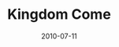 ---
layout: message
category: message
series: "Kingdom Come"
title: "Kingdom Come"
date: 2010-07-11
audio-description: "Greg Boyd talks about what the Kingdom is, and what it means to seek it."
audio: "http://s3.amazonaws.com/crossroadsaudiomessages/KingdomCome01.mp3"
audio-title: "Kingdom Come"
audio-duration: "47&#58;30"
program-description: "Kingdom Come Program"
program: "http://www.crossroads.net/players/media/hq/07_10-11_10Program.pdf"
program-title: "Kingdom Come (Program)"
video-description: "Greg Boyd talks about what the Kingdom is, and what it means to seek it."
video-title: "Kingdom Come"
video: "https://s3.amazonaws.com/crossroadsvideomessages/KingdomCome01.mp4"
video-poster: "https://www.crossroads.net/uploadedfiles/GregBoyd.jpg"
---